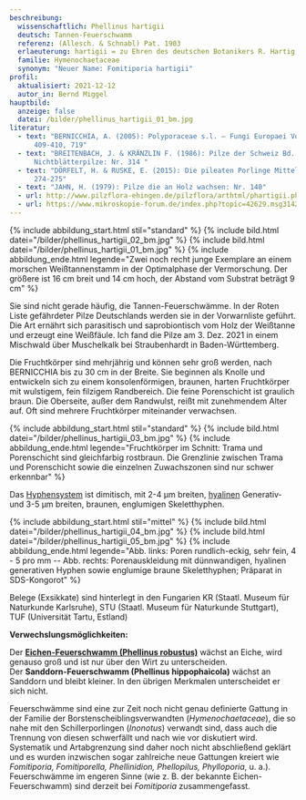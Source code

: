 ```yaml
---
beschreibung:
  wissenschaftlich: Phellinus hartigii
  deutsch: Tannen-Feuerschwamm
  referenz: (Allesch. & Schnabl) Pat. 1903
  erlaeuterung: hartigii = zu Ehren des deutschen Botanikers R. Hartig
  familie: Hymenochaetaceae
  synonym: "Neuer Name: Fomitiporia hartigii"
profil:
  aktualisiert: 2021-12-12
  autor_in: Bernd Miggel
hauptbild:
  anzeige: false
  datei: /bilder/phellinus_hartigii_01_bm.jpg
literatur:
  - text: "BERNICCHIA, A. (2005): Polyporaceae s.l. – Fungi Europaei Vol 10:
      409-410, 719"
  - text: "BREITENBACH, J. & KRÄNZLIN F. (1986): Pilze der Schweiz Bd. 2,
      Nichtblätterpilze: Nr. 314 "
  - text: "DÖRFELT, H. & RUSKE, E. (2015): Die pileaten Porlinge Mitteleuropas:
      274-275"
  - text: "JAHN, H. (1979): Pilze die an Holz wachsen: Nr. 140"
  - url: http://www.pilzflora-ehingen.de/pilzflora/arthtml/phartigii.php
  - url: https://www.mikroskopie-forum.de/index.php?topic=42629.msg314275#msg314275
---
```

{% include abbildung_start.html stil="standard" %}
{% include bild.html datei="/bilder/phellinus_hartigii_02_bm.jpg" %}
{% include bild.html datei="/bilder/phellinus_hartigii_01_bm.jpg" %}
{% include abbildung_ende.html legende="Zwei noch recht junge Exemplare an einem morschen Weißtannenstamm in der Optimalphase der Vermorschung. Der größere ist 16 cm breit und 14 cm hoch, der Abstand vom Substrat beträgt 9 cm" %}

Sie sind nicht gerade häufig, die Tannen-Feuerschwämme. In der Roten Liste gefährdeter Pilze Deutschlands werden sie in der Vorwarnliste geführt. Die Art ernährt sich parasitisch und saprobiontisch vom Holz der Weißtanne und erzeugt eine Weißfäule. Ich fand die Pilze am 3. Dez. 2021 in einem Mischwald über Muschelkalk bei Straubenhardt in Baden-Württemberg.

Die Fruchtkörper sind mehrjährig und können sehr groß werden, nach BERNICCHIA bis zu 30 cm in der Breite. Sie beginnen als Knolle und entwickeln sich zu einem konsolenförmigen, braunen, harten Fruchtkörper mit wulstigem, fein filzigem Randbereich. Die feine Porenschicht ist graulich braun. Die Oberseite, außer dem Randwulst, reißt mit zunehmendem Alter auf. Oft sind mehrere Fruchtkörper miteinander verwachsen.

{% include abbildung_start.html stil="standard" %}
{% include bild.html datei="/bilder/phellinus_hartigii_03_bm.jpg" %}
{% include abbildung_ende.html legende="Fruchtkörper im Schnitt: Trama und Porenschicht sind gleichfarbig rostbraun. Die Grenzlinie zwischen Trama und Porenschicht sowie die einzelnen Zuwachszonen sind nur schwer erkennbar" %}

Das [Hyphensystem](Hyphen "Glossar") ist dimitisch, mit 2-4 µm breiten, [hyalinen](hyalin "Glossar") Generativ- und 3-5 µm breiten, braunen, englumigen Skeletthyphen.

{% include abbildung_start.html stil="mittel" %}
{% include bild.html datei="/bilder/phellinus_hartigii_04_bm.jpg" %}
{% include bild.html datei="/bilder/phellinus_hartigii_05_bm.jpg" %}
{% include abbildung_ende.html legende="Abb. links: Poren rundlich-eckig, sehr fein, 4 - 5 pro mm -- Abb. rechts: Porenauskleidung mit dünnwandigen, hyalinen generativen Hyphen sowie englumige braune Skeletthyphen; Präparat in SDS-Kongorot" %}

Belege (Exsikkate) sind hinterlegt in den Fungarien KR (Staatl. Museum für Naturkunde Karlsruhe), STU (Staatl. Museum für Naturkunde Stuttgart), TUF (Universität Tartu, Estland)

**Verwechslungsmöglichkeiten:**

Der **[Eichen-Feuerschwamm (Phellinus robustus)](/pilze/phellinus-robustus-eichen-feuerschwamm)** wächst an Eiche, wird genauso groß und ist nur über den Wirt zu unterscheiden.\
Der **Sanddorn-Feuerschwamm (Phellinus hippophaicola)** wächst an Sanddorn und bleibt kleiner. In den übrigen Merkmalen unterscheidet er sich nicht.

Feuerschwämme sind eine zur Zeit noch nicht genau definierte Gattung in der Familie der Borstenscheiblingsverwandten (*Hymenochaetaceae*), die so nahe mit den Schillerporlingen (*Inonotus*) verwandt sind, dass auch die Trennung von diesen schwerfällt und nach wie vor diskutiert wird. Systematik und Artabgrenzung sind daher noch nicht abschließend geklärt und es wurden inzwischen sogar zahlreiche neue Gattungen kreiert wie *Fomitiporia, Fomitiporella, Phellinidion, Phellopilus, Phylloporia*, u. a.). Feuerschwämme im engeren Sinne (wie z. B. der bekannte Eichen-Feuerschwamm) sind derzeit bei *Fomitiporia* zusammengefasst.